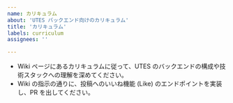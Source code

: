 ```yaml
---
name: カリキュラム
about: 'UTES バックエンド向けのカリキュラム'
title: 'カリキュラム'
labels: curriculum
assignees: ''

---
```


- Wiki ページにあるカリキュラムに従って、UTES のバックエンドの構成や技術スタックへの理解を深めてください。
- Wiki の指示の通りに、投稿へのいいね機能 (Like) のエンドポイントを実装し、PR を出してください。

